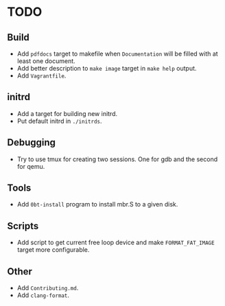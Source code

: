 # TODO

## Build

  * Add `pdfdocs` target to makefile when `Documentation` will be filled with at
least one document.
  * Add better description to `make image` target in `make help` output.
  * Add `Vagrantfile`.

## initrd

  * Add a target for building new initrd.
  * Put default initrd in `./initrds`.

## Debugging

  * Try to use tmux for creating two sessions. One for gdb and the second
for qemu.

## Tools

  * Add `0bt-install` program to install mbr.S to a given disk.

## Scripts

  * Add script to get current free loop device and make `FORMAT_FAT_IMAGE`
target more configurable.

## Other

  * Add `Contributing.md`.
  * Add `clang-format`.